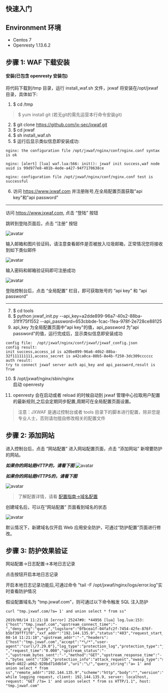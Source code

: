 ## 快速入门

## Environment 环境
- Centos 7
- Openresty 1.13.6.2

## 步骤 1: WAF 下载安装

#### 安装(已包含 openresty 安装包)

将代码下载到/tmp 目录，运行 install_waf.sh 文件，jxwaf 将安装在/opt/jxwaf 目录，具体如下:

1.  \$ cd /tmp
> \$ yum install git (若无git的需先运营本行命令安装git)
2.  \$ git clone https://github.com/jx-sec/jxwaf.git
3.  \$ cd jxwaf
4.  \$ sh install_waf.sh
5.  \$ 运行后显示类似信息即安装成功:

```
nginx: the configuration file /opt/jxwaf/nginx/conf/nginx.conf syntax is ok

nginx: [alert] [lua] waf.lua:566: init(): jxwaf init success,waf node uuid is 99d977e8-401b-4ede-a427-94f7170638ce

nginx: configuration file /opt/jxwaf/nginx/conf/nginx.conf test is successful
```

6.  访问 https://www.jxwaf.com 并注册账号,在全局配置页面获取"api key"和"api password"

---

访问 https://www.jxwaf.com, 点击 “登陆” 按钮

跳转到登陆页面后，点击 “注册” 按钮

![avatar](/images/1.png)

输入邮箱和图片验证码，请注意查看邮件是否被放入垃圾邮箱，正常情况您将接收到如下类似邮件

![avatar](/images/2.png)

输入密码和邮箱验证码即可注册成功

![avatar](/images/3.png)

登陆控制台后，点击 “全局配置” 栏目，即可获取账号的 “api key” 和 “api password”

---

7.  \$ cd tools
8.  \$ python jxwaf_init.py --api_key=a2dde899-96a7-40s2-88ba-31f1f75f1552 --api_password=653cbbde-1cac-11ea-978f-2e728ce88125
9.  api_key 为全局配置页面中"api key"的值，api_password 为"api password"的值，运行完成后，显示类似信息即安装成功

```
config file:  /opt/jxwaf/nginx/conf/jxwaf/jxwaf_config.json
config result:
init success,access_id is a20be899-96a6-40b2-88ba-32f111111111,access_secret is a42ca0ca-80b5-8e4b-f250-3dc309cccccc
auth result:
try to connect jxwaf server auth api_key and api_password,result is True
```

10. \$ /opt/jxwaf/nginx/sbin/nginx   
启动 openresty

11. openresty 会在启动或者 reload 的时候自动到 jxwaf 管理中心拉取用户配置的最新规则,之后会定期同步配置,周期可在全局配置页面设置。

> 注意：JXWAF 是通过控制台或者 tools 目录下的脚本进行配置，除非您是专业人士，否则请勿擅自修改相关的配置文件

## 步骤 2: 添加网站

进入控制台后，点击 “网站配置” 进入网站配置页面，点击 “添加网站” 新增要防护的网站。

***如果你的网站是HTTP的，请看下图***
![avatar](/images/7.png)


***如果你的网站是HTTPS的，请看下图***

![avatar](/images/4.png)
> 了解配置详情，请看 [配置指南->域名配置](/config.html#配置指南)

创建域名后，可以在“网站配置” 页面看到域名的状态

![avatar](/images/5.png)



默认情况下，新建域名仅开启 Web 应用安全防护，可通过“防护配置”页面进行修改。

## 步骤 3: 防护效果验证

网站配置->日志配置->本地日志记录

点击按钮开启本地日志记录

开启本地日志记录功能后,可通过命令
"tail -F /opt/jxwaf/nginx/logs/error.log"实时查看防护情况

假设配置域名为 "tmp.jxwaf.com"，则可通过以下命令触发 SQL 注入防护

```
curl "tmp.jxwaf.com/?a= 1' and union select * from ss"
```

```
2019/08/14 11:21:18 [error] 25247#0: *44956 [lua] log.lua:153: {"host":"tmp.jxwaf.com","upstream_connect_time":"-","deny_arg":"query","logstore":"0fbcea1f-04fafc2f-7454-42fe-876f-b5bf39fff1f0","xxf_addr":"192.144.135.9","status":"403","request_start_time":"2019-08-14 11:21:18","upstream_addr":"-","headers":{"host":"tmp.jxwaf.com","accept":"*\/*","user-agent":"curl\/7.29.0"},"log_type":"protection_log","protection_type":"jxcheck_protection","upstream_bytes_received":"-","request_time":"0.000","upstream_status":"-","upstream_bytes_sent":"-","method":"GET","upstream_response_time":"-","bytes_sent":"336","protection_info":"attack_request","owasp_type":"sql","uuid":"022d7fb3-04e9-4022-a062-920bd71ddb54","uri":"\/","query_string":"a= 1' and union select * from ss","remote_addr":"192.144.135.9","scheme":"http","body":"","version":"1.1"} while logging request, client: 192.144.135.9, server: localhost, request: "GET /?a= 1' and union select * from ss HTTP/1.1", host: "tmp.jxwaf.com"
```
